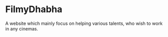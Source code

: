 # FilmyDhabha
A website which mainly focus on helping various talents, who wish to work in any cinemas.
